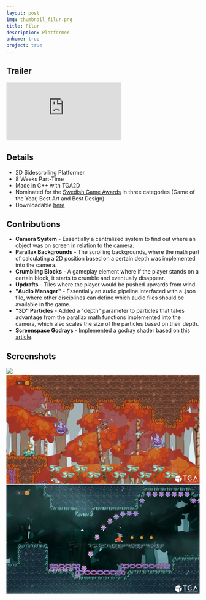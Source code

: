 ```yaml
---
layout: post
img: thumbnail_filur.png
title: Filur
description: Platformer
onhome: true
project: true
---
```

## Trailer
<style>.embed-container { position: relative; padding-bottom: 100%; height: 0; overflow: hidden; max-width: 100%; } .embed-container iframe, .embed-container object, .embed-container embed { position: absolute; top: 0; left: 0; width: 300%; height: 100%; }</style>
<iframe src='https://www.youtube.com/embed/yERRZnzvhoU' frameborder='0' allowfullscreen></iframe>

## Details

- 2D Sidescrolling Platformer
- 8 Weeks Part-Time
- Made in C++ with TGA2D
- Nominated for the [Swedish Game Awards](https://www.gameawards.se/Games/2019/Filur) in three categories (Game of the Year, Best Art and Best Design)
- Downloadable [here](https://sniglarnaigaraget.itch.io/filur)

## Contributions
- **Camera System** - Essentially a centralized system to find out where an object was on screen in relation to the camera. 
- **Parallax Backgrounds** - The scrolling backgrounds, where the math part of calculating a 2D position based on a certain depth was implemented into the camera. 
- **Crumbling Blocks** - A gameplay element where if the player stands on a certain block, it starts to crumble and eventually disappear. 
- **Updrafts** - Tiles where the player would be pushed upwards from wind. 
- **"Audio Manager"** - Essentially an audio pipeline interfaced with a .json file, where other disciplines can define which audio files should be available in the game. 
- **"3D" Particles** - Added a "depth" parameter to particles that takes advantage from the parallax math functions implemented into the camera, which also scales the size of the particles based on their depth. 
- **Screenspace Godrays** - Implemented a godray shader based on [this article](https://developer.nvidia.com/gpugems/gpugems3/part-ii-light-and-shadows/chapter-13-volumetric-light-scattering-post-process).

## Screenshots
![](../assets/img/filur_01.png)
![](../assets/img/filur_02.png)
![](../assets/img/filur_03.png)
